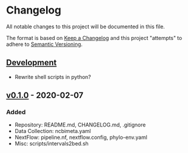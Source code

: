 # Changelog
All notable changes to this project will be documented in this file.

The format is based on [Keep a Changelog](http://keepachangelog.com/en/1.0.0/)
and this project "attempts" to adhere to [Semantic Versioning](http://semver.org/spec/v2.0.0.html).

## [Development]
- Rewrite shell scripts in python?

## [v0.1.0] - 2020-02-07

### Added
- Repository: README.md, CHANGELOG.md, .gitignore
- Data Collection: ncbimeta.yaml
- NextFlow: pipeline.nf, nextflow.config, phylo-env.yaml
- Misc: scripts/intervals2bed.sh

[Development]: https://github.com/ktmeaton/NCBImeta/compare/HEAD...dev
[v0.1.0]: https://github.com/ktmeaton/NCBImeta/compare/0447d630299ae11f7ffffb26280b1288e1c09c72...HEAD
